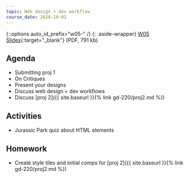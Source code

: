 ```yaml
---
topic: Web design + dev workflow
course_date: 2020-10-01
---
```


{::options auto_id_prefix="w05-" /}
{: .aside-wrapper}
<span class="highlighter">
[W05 Slides](files/w05.min.pdf){:target="_blank"} (PDF, 791 kb)
</span>

## Agenda
- Submitting proj 1
- On Critiques
- Present your designs
- Discuss web design + dev workflows
- Discuss [proj 2]({{ site.baseurl }}{% link gd-220/proj2.md %})

## Activities
- Jurassic Park quiz about HTML elements

## Homework
- Create style tiles and initial comps for [proj 2]({{ site.baseurl }}{% link gd-220/proj2.md %})
